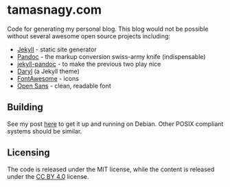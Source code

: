 # tamasnagy.com

Code for generating my personal blog. This blog would not be possible
without several awesome open source projects including:

- [Jekyll](http://jekyllrb.com) - static site generator
- [Pandoc](http://pandoc.org) - the markup conversion swiss-army knife
  (indispensable)
- [jekyll-pandoc](https://github.com/mfenner/jekyll-pandoc) - to make the previous two play nice
- [Daryl](https://github.com/andrewcodes/daryl) (a Jekyll theme)
- [FontAwesome](https://fortawesome.github.io/Font-Awesome) - icons
- [Open Sans](https://www.google.com/fonts/specimen/Open+Sans) - clean,
  readable font

## Building

See my post [here](http://tamasnagy.com/blog/building-jekyll-site-debian/)
to get it up and running on Debian. Other POSIX compliant systems should
be similar.

## Licensing

The code is released under the MIT license, while the content is released
under the [CC BY 4.0](https://creativecommons.org/licenses/by/4.0/)
license.
